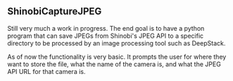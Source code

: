 ## ShinobiCaptureJPEG

Still very much a work in progress. The end goal is to have a python program that can save JPEGs from Shinobi's JPEG API to a specific directory to be processed by an image processing tool such as DeepStack. 

As of now the functionality is very basic. It prompts the user for where they want to store the file, what the name of the camera is, and what the JPEG API URL for that camera is. 
